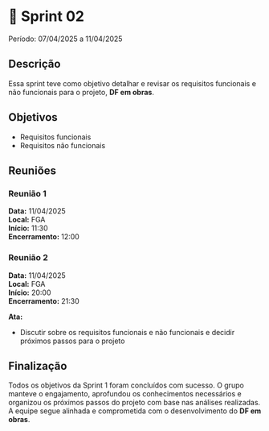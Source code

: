 # **🏁** Sprint 02

Período: 07/04/2025 a 11/04/2025

## Descrição

Essa sprint teve como objetivo detalhar e revisar os requisitos funcionais e não funcionais para o projeto, **DF em obras**.

## Objetivos

- Requisitos funcionais
- Requisitos não funcionais

## Reuniões

### Reunião 1  
**Data:** 11/04/2025  
**Local:** FGA  
**Início:** 11:30  
**Encerramento:** 12:00 

### Reunião 2  
**Data:** 11/04/2025  
**Local:** FGA  
**Início:** 20:00  
**Encerramento:** 21:30 


**Ata:**

- Discutir sobre os requisitos funcionais e não funcionais e decidir próximos passos para o projeto

## Finalização

Todos os objetivos da Sprint 1 foram concluídos com sucesso. O grupo manteve o engajamento, aprofundou os conhecimentos necessários e organizou os próximos passos do projeto com base nas análises realizadas. A equipe segue alinhada e comprometida com o desenvolvimento do **DF em obras**.
